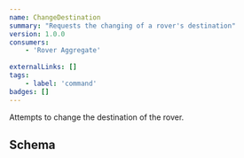 ```yaml
---
name: ChangeDestination
summary: "Requests the changing of a rover's destination"
version: 1.0.0
consumers:
    - 'Rover Aggregate'
        
externalLinks: []
tags:
    - label: 'command'
badges: []
---
```

Attempts to change the destination of the rover.

<Mermaid />

## Schema
<SchemaViewer />
